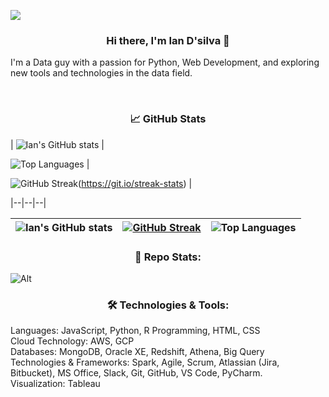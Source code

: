 <p style = 'align= center; rotate = 180deg' >
  <img src="https://capsule-render.vercel.app/api?type=waving&color=gradient&height=60&section=footer"/>
</p>

<h3 align="center">Hi there, I'm Ian D'silva 👋</h3> 

<p>I'm a Data guy with a passion for Python, Web Development, and exploring new tools and technologies in the data field.<p>
<br>

<h3 align="center">📈 GitHub Stats</h3> 

| ![Ian's GitHub stats](https://github-readme-stats.vercel.app/api?username=dsilvaian&show_icons=true&theme=radical) |

![Top Languages](https://github-readme-stats.vercel.app/api/top-langs/?username=dsilvaian&layout=compact&theme=radical) |

![GitHub Streak](https://github-readme-streak-stats.herokuapp.com/?user=dsilvaian&theme=nightowl)(https://git.io/streak-stats) |

|--|--|--|

|  ![Ian's GitHub stats](https://github-readme-stats.vercel.app/api?username=dsilvaian&show_icons=true&theme=nightowl) | [![GitHub Streak](https://github-readme-streak-stats.herokuapp.com/?user=dsilvaian&theme=nightowl)](https://git.io/streak-stats) | ![Top Languages](https://github-readme-stats.vercel.app/api/top-langs/?username=dsilvaian&layout=compact&theme=radical) |
| --- | --- | --- | 


<h3 align="center">📜 Repo Stats:</h3>

![Alt](https://repobeats.axiom.co/api/embed/b21379ce809929d18a17f2f2727bdd6ee03c30a7.svg "Repobeats analytics image")

<h3 align="center">🛠️ Technologies & Tools:</h3>

Languages: JavaScript, Python, R Programming, HTML, CSS <br> 
Cloud Technology: AWS, GCP<br>
Databases: MongoDB, Oracle XE, Redshift, Athena, Big Query<br>
Technologies & Frameworks:	Spark, Agile, Scrum, Atlassian (Jira, Bitbucket), MS Office, Slack, Git, GitHub, VS Code, PyCharm.<br>
Visualization: Tableau<br>
